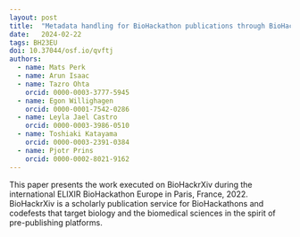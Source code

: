 ```yaml
---
layout: post
title:  "Metadata handling for BioHackathon publications through BioHackrXiv"
date:   2024-02-22
tags: BH23EU
doi: 10.37044/osf.io/qvftj
authors:
  - name: Mats Perk
  - name: Arun Isaac
  - name: Tazro Ohta
    orcid: 0000-0003-3777-5945
  - name: Egon Willighagen
    orcid: 0000-0001-7542-0286
  - name: Leyla Jael Castro
    orcid: 0000-0003-3986-0510
  - name: Toshiaki Katayama
    orcid: 0000-0003-2391-0384
  - name: Pjotr Prins
    orcid: 0000-0002-8021-9162
---
```


This paper presents the work executed on BioHackrXiv during the international ELIXIR BioHackathon Europe in Paris, France, 2022. BioHackrXiv is a scholarly publication service for BioHackathons and codefests that target biology and the biomedical sciences in the spirit of pre-publishing platforms.

